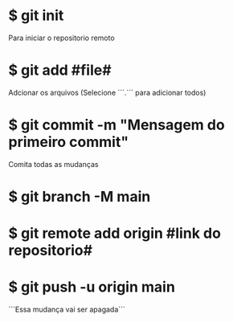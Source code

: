 # $ git init
Para iniciar o repositorio remoto
# $ git add #file#
Adcionar os arquivos (Selecione ´´´.´´´ para adicionar todos)
# $ git commit -m "Mensagem do primeiro commit"
Comita todas as mudanças
# $ git branch -M main
# $ git remote add origin #link do repositorio#
# $ git push -u origin main


´´´Essa mudança vai ser apagada´´´